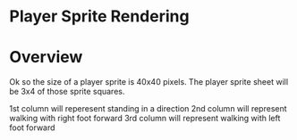 # Player Sprite Rendering

# Overview

Ok so the size of a player sprite is 40x40 pixels. 
The player sprite sheet will be 3x4 of those sprite squares.

1st column will reperesent standing in a direction
2nd column will represent walking with right foot forward
3rd column will represent walking with left foot forward